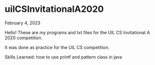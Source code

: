 # uilCSInvitationalA2020
February 4, 2023

Hello! These are my programs and txt files for the UIL CS Invitational A 2020 competition. 

It was done as practice for the UIL CS competition. 

Skills Learned: how to use printf and pattern class in java


